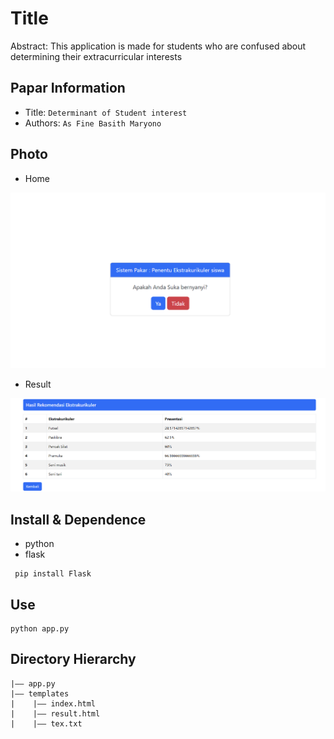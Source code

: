 Title
===
Abstract: This application is made for students who are confused about determining their extracurricular interests
## Papar Information
- Title:  `Determinant of Student interest`
- Authors:  `As Fine Basith Maryono`

## Photo

- Home

![images](./images/home.png) 

- Result

![images](./images/result.png) 

## Install & Dependence
- python
- flask
 ```
  pip install Flask
  ```

## Use

  ```
  python app.py
  ```

## Directory Hierarchy
```
|—— app.py
|—— templates
|    |—— index.html
|    |—— result.html
|    |—— tex.txt
```

